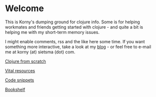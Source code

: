 # Welcome

This is Korny's dumping ground for clojure info.  Some is for helping workmates and friends getting
started with clojure - and quite a bit is helping me with my short-term memory issues.

I might enable comments, rss and the like here some time.  If you want something more interactive, take a look at my [blog](http://blog.korny.info) - or feel free to e-mail me at korny (at) sietsma (dot) com.

[Clojure from scratch](scratch)

[Vital resources](resources)

[Code snippets](snippets)

[Bookshelf](bookshelf)